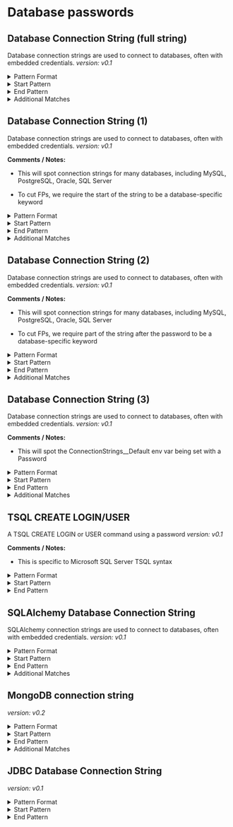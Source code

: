 <!-- WARNING: This README is generated automatically
-->

<!-- markdownlint-disable no-inline-html -->

# Database passwords

## Database Connection String (full string)


Database connection strings are used to connect to databases, often with embedded credentials.
_version: v0.1_



<details>
<summary>Pattern Format</summary>

```regex
[^"'`\x00-\x08\r\n|]*([Ss]erver|[Pp]rovider|[Dd]atabase|[Uu]ser [Ii]d|[Dd]ata [Ss]ource|[Ee]ndpoint|[Dd]efault[Ee]nd[Pp]oints[Pp]rotocol|[Aa]ccountName|[Da]ata[Ss]ource|[Aa]uthentication|[Ll]ogin|[Ii]nitial[Cc]atalog|DB|Trusted_Connection|authenticationType|DSN|[Dd]ata[Ss]ource[Nn]ame|[Ii]ntegrated[Ss]ecurity|[Ll]ocation|[Ee]ncrypt|[Ss]ystem|[Pp]rotocol|[Hh]ost|[Pp]ort|SRVR|[Dd]river|Dbq|[Ss]sl[Mm]ode|SSL|[Uu]id|DBNAME|SystemDB|[Pp]ersist [Ss]ecurity [Ii]nfo|[Cc]onnection [Tt]ype|[Dd]ata[Ss]ource[Nn]ame|[Ee]xcel [Ff]ile|[Ss]erver [Nn]ame|URL)=[^"'`\x00-\x08\r\n|]*
```

</details>

<details>
<summary>Start Pattern</summary>

```regex
\A|["'`]|&quot;|[\r\n]|[=:-]
```

</details><details>
<summary>End Pattern</summary>

```regex
\z|["'`]|&quot;|[\r\n]
```

</details>

<details>
<summary>Additional Matches</summary>

Add these additional matches to the [Secret Scanning Custom Pattern](https://docs.github.com/en/enterprise-cloud@latest/code-security/secret-scanning/defining-custom-patterns-for-secret-scanning#example-of-a-custom-pattern-specified-using-additional-requirements).



- Match:

  ```regex
  (^|;)([Pp]assword|[Pp]wd|[Ss]hared[Ss]ecret[Vv]alue|[Aa]ccount[Kk]ey|PW|pw|[Cc]ipher [Kk]ey|OAuth Access Token Secret)=
  ```
- Not Match:

  ```regex
  (^|;)([Pp]assword|[Pp]wd|[Ss]hared[Ss]ecret[Vv]alue|[Aa]ccount[Kk]ey|PW|pw|[Cc]ipher [Kk]ey|OAuth Access Token Secret)=(%s\b|\{\{[^}]+\}\}|\{[0-9]+\}|\$?\{[^}]+\}|\[[A-Z_]+\]|['"`]|$)
  ```

</details>

## Database Connection String (1)


Database connection strings are used to connect to databases, often with embedded credentials.
_version: v0.1_

**Comments / Notes:**


- This will spot connection strings for many databases, including MySQL, PostgreSQL, Oracle, SQL Server

- To cut FPs, we require the start of the string to be a database-specific keyword
  

<details>
<summary>Pattern Format</summary>

```regex
[^;"\x00-\x08]+
```

</details>

<details>
<summary>Start Pattern</summary>

```regex
("|&quot;)(([Ss]erver|[Pp]rovider|[Dd]atabase|[Uu]ser [Ii]d|[Dd]ata [Ss]ource|[Ee]ndpoint|[Dd]efault[Ee]nd[Pp]oints[Pp]rotocol|[Aa]ccountName|[Da]ata[Ss]ource|[Aa]uthentication|[Ll]ogin|[Ii]nitial[Cc]atalog|DB|Trusted_Connection|authenticationType|DSN|[Dd]ata[Ss]ource[Nn]ame|[Ii]ntegrated[Ss]ecurity|[Ll]ocation|[Ee]ncrypt|[Ss]ystem|[Pp]rotocol|[Hh]ost|[Pp]ort|SRVR|[Dd]river|Dbq|[Ss]sl[Mm]ode|SSL|[Uu]id|DBNAME|SystemDB|[Pp]ersist [Ss]ecurity [Ii]nfo|[Cc]onnection [Tt]ype|[Dd]ata[Ss]ource[Nn]ame|[Ee]xcel [Ff]ile|[Ss]erver [Nn]ame|URL)=[^"]+;) ?([Pp]assword|[Pp]wd|[Ss]hared[Ss]ecret[Vv]alue|[Aa]ccount[Kk]ey|PW|pw|[Cc]ipher [Kk]ey|OAuth Access Token Secret)=
```

</details><details>
<summary>End Pattern</summary>

```regex
(;|"|&quot;)
```

</details>

<details>
<summary>Additional Matches</summary>

Add these additional matches to the [Secret Scanning Custom Pattern](https://docs.github.com/en/enterprise-cloud@latest/code-security/secret-scanning/defining-custom-patterns-for-secret-scanning#example-of-a-custom-pattern-specified-using-additional-requirements).


- Not Match:

  ```regex
  ^(%(\.\*)?s|\$[a-zA-Z_]+|<[a-zA-Z_]+>|\{[a-zA-Z_]*\}|\[[a-zA-Z_]+\]|%[A-Z_]+%|\.\*|\[\^])$
  ```
- Not Match:

  ```regex
  parameters\('[^']+'\)
  ```

</details>

## Database Connection String (2)


Database connection strings are used to connect to databases, often with embedded credentials.
_version: v0.1_

**Comments / Notes:**


- This will spot connection strings for many databases, including MySQL, PostgreSQL, Oracle, SQL Server

- To cut FPs, we require part of the string after the password to be a database-specific keyword
  

<details>
<summary>Pattern Format</summary>

```regex
[^;"\x00-\x08]+
```

</details>

<details>
<summary>Start Pattern</summary>

```regex
(?i)("|&quot;)([Pp]assword|[Pp]wd|[Ss]hared[Ss]ecret[Vv]alue|[Aa]ccount[Kk]ey|PW|pw|[Cc]ipher [Kk]ey|OAuth Access Token Secret)=
```

</details><details>
<summary>End Pattern</summary>

```regex
;[^";]* ?([Ss]erver|[Pp]rovider|[Dd]atabase|[Uu]ser [Ii]d|[Dd]ata [Ss]ource|[Ee]ndpoint|[Dd]efault[Ee]nd[Pp]oints[Pp]rotocol|[Aa]ccountName|[Da]ata[Ss]ource|[Aa]uthentication|[Ll]ogin|[Ii]nitial[Cc]atalog|DB|Trusted_Connection|authenticationType|DSN|[Dd]ata[Ss]ource[Nn]ame|[Ii]ntegrated[Ss]ecurity|[Ll]ocation|[Ee]ncrypt|[Ss]ystem|[Pp]rotocol|[Hh]ost|[Pp]ort|SRVR|[Dd]river|Dbq|[Ss]sl[Mm]ode|SSL|[Uu]id|DBNAME|SystemDB|[Pp]ersist [Ss]ecurity [Ii]nfo|[Cc]onnection [Tt]ype|[Dd]ata[Ss]ource[Nn]ame|[Ee]xcel [Ff]ile|[Ss]erver [Nn]ame|URL)=
```

</details>

<details>
<summary>Additional Matches</summary>

Add these additional matches to the [Secret Scanning Custom Pattern](https://docs.github.com/en/enterprise-cloud@latest/code-security/secret-scanning/defining-custom-patterns-for-secret-scanning#example-of-a-custom-pattern-specified-using-additional-requirements).


- Not Match:

  ```regex
  ^(%(\.\*)?s|\$[a-zA-Z_]+|<[a-zA-Z_]+>|\{[a-zA-Z_]+\}|\[[a-zA-Z_]+\]|%[A-Z_]+%|\.\*)$
  ```
- Not Match:

  ```regex
  parameters\('[^']+'\)
  ```

</details>

## Database Connection String (3)


Database connection strings are used to connect to databases, often with embedded credentials.
_version: v0.1_

**Comments / Notes:**


- This will spot the ConnectionStrings__Default env var being set with a Password
  

<details>
<summary>Pattern Format</summary>

```regex
[^;\r\n"'\x00-\x08]+
```

</details>

<details>
<summary>Start Pattern</summary>

```regex
(\A|\b)ConnectionStrings__Default=[^\r\n]*([Pp]assword|[Pp]wd|[Ss]hared[Ss]ecret[Vv]alue|[Aa]ccount[Kk]ey|PW|pw|[Cc]ipher [Kk]ey|OAuth Access Token Secret)=
```

</details><details>
<summary>End Pattern</summary>

```regex
([;\n]|\z)
```

</details>

<details>
<summary>Additional Matches</summary>

Add these additional matches to the [Secret Scanning Custom Pattern](https://docs.github.com/en/enterprise-cloud@latest/code-security/secret-scanning/defining-custom-patterns-for-secret-scanning#example-of-a-custom-pattern-specified-using-additional-requirements).


- Not Match:

  ```regex
  ^(%(\.\*)?s|\$[a-zA-Z_]+|<[a-zA-Z_]+>|\$?\{[a-zA-Z_]+\}|\[[a-zA-Z_]+\]|%[A-Z_]+%|\.\*)$
  ```

</details>

## TSQL CREATE LOGIN/USER


A TSQL CREATE LOGIN or USER command using a password
_version: v0.1_

**Comments / Notes:**


- This is specific to Microsoft SQL Server TSQL syntax
  

<details>
<summary>Pattern Format</summary>

```regex
[^'\x00-\x08]{8,128}
```

</details>

<details>
<summary>Start Pattern</summary>

```regex
(\A|\b)CREATE\s+(LOGIN|USER)\s+[^\s\x00-\x08]+\s+WITH\s+PASSWORD\s+=\s+N?'
```

</details><details>
<summary>End Pattern</summary>

```regex
\'
```

</details>

## SQLAlchemy Database Connection String


SQLAlchemy connection strings are used to connect to databases, often with embedded credentials.
_version: v0.1_



<details>
<summary>Pattern Format</summary>

```regex
[^$/?#@\s][^/?#@\s\x00-\x08]*
```

</details>

<details>
<summary>Start Pattern</summary>

```regex
(\A|\b)mysql\+[a-z]+://[^/?#:@\s\x00-\x08]*:
```

</details><details>
<summary>End Pattern</summary>

```regex
@
```

</details>

<details>
<summary>Additional Matches</summary>

Add these additional matches to the [Secret Scanning Custom Pattern](https://docs.github.com/en/enterprise-cloud@latest/code-security/secret-scanning/defining-custom-patterns-for-secret-scanning#example-of-a-custom-pattern-specified-using-additional-requirements).


- Not Match:

  ```regex
  (?i)^[[{(<]?(?:password|passwd|secret)[\]})>]?$
  ```
- Not Match:

  ```regex
  ^\$?\{[^}+]\}i\}$
  ```
- Not Match:

  ```regex
  ^%(?:\.\*)?s$
  ```

</details>

## MongoDB connection string



_version: v0.2_



<details>
<summary>Pattern Format</summary>

```regex
mongodb(\+[a-z]+)?://[^'"`<>/:@\s\x00-\x08]+:[^'"`<>/@\s\x00-\x08]+@[^?'"`\s\x00-\x08]+
```

</details>

<details>
<summary>Start Pattern</summary>

```regex
\A|\b
```

</details><details>
<summary>End Pattern</summary>

```regex
\z|\s|['"`?]
```

</details>

<details>
<summary>Additional Matches</summary>

Add these additional matches to the [Secret Scanning Custom Pattern](https://docs.github.com/en/enterprise-cloud@latest/code-security/secret-scanning/defining-custom-patterns-for-secret-scanning#example-of-a-custom-pattern-specified-using-additional-requirements).


- Not Match:

  ```regex
  (?i):(test|a|my)?[_-]?pass(word)?@
  ```
- Not Match:

  ```regex
  :%(?:\.\*)?[sv]@
  ```
- Not Match:

  ```regex
  :\$?\{[^}+]\}@
  ```
- Not Match:

  ```regex
  ^mongodb\+srv://b\*b%40f3tt%3D:%244to%40L8%3DMC@test3.test.build.10gen.cc/mydb%3F\?replicaSet=repl0
  ```

</details>

## JDBC Database Connection String



_version: v0.1_



<details>
<summary>Pattern Format</summary>

```regex
jdbc:[^:\x00-\x08]+:\/\/[^\/\x00-\x08]+\/[^?\x00-\x08]+\?user=[^&\x00-\x08]+&password=[^\s'"`<{$%*\x00-\x08]+
```

</details>

<details>
<summary>Start Pattern</summary>

```regex
\A|\b
```

</details><details>
<summary>End Pattern</summary>

```regex
\z|\s|['"`<]
```

</details>
